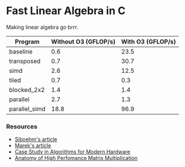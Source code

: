 # Fast Linear Algebra in C

Making linear algebra go brrr.

| Program       | Without O3 (GFLOP/s) | With O3 (GFLOP/s) |
|---------------|----------------------|-------------------|
| baseline      | 0.6                  | 23.5              |
| transposed    | 0.7                  | 30.7              |
| simd          | 2.6                  | 12.5              |
| tiled         | 0.7                  | 0.3               |
| blocked_2x2   | 1.4                  | 1.4               |
| parallel      | 2.7                  | 1.3               |
| parallel_simd | 18.8                 | 96.9              |


### Resources

- [Siboehm's article](https://siboehm.com/articles/22/Fast-MMM-on-CPU)
- [Marek's article](https://marek.ai/matrix-multiplication-on-cpu.html)
- [Case Study in Algorithms for Modern Hardware](https://en.algorithmica.org/hpc/algorithms/matmul/)
- [Anatomy of High Perfomance Matrix Multiplication](https://www.cs.utexas.edu/users/flame/pubs/blis3_ipdps14.pdf)


